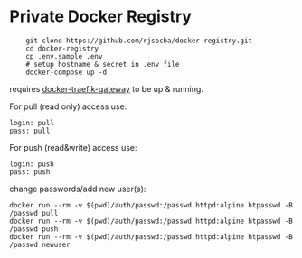 # Private Docker Registry

```
	git clone https://github.com/rjsocha/docker-registry.git
	cd docker-registry
	cp .env.sample .env
	# setup hostname & secret in .env file
	docker-compose up -d
```

requires [docker-traefik-gateway](https://github.com/rjsocha/docker-traefik-gateway) to be up & running.

For pull (read only) access use:
```
login: pull
pass: pull
```

For push (read&write) access use:
```
login: push
pass: push
```

change passwords/add new user(s):

```
docker run --rm -v $(pwd)/auth/passwd:/passwd httpd:alpine htpasswd -B /passwd pull
docker run --rm -v $(pwd)/auth/passwd:/passwd httpd:alpine htpasswd -B /passwd push
docker run --rm -v $(pwd)/auth/passwd:/passwd httpd:alpine htpasswd -B /passwd newuser
```
